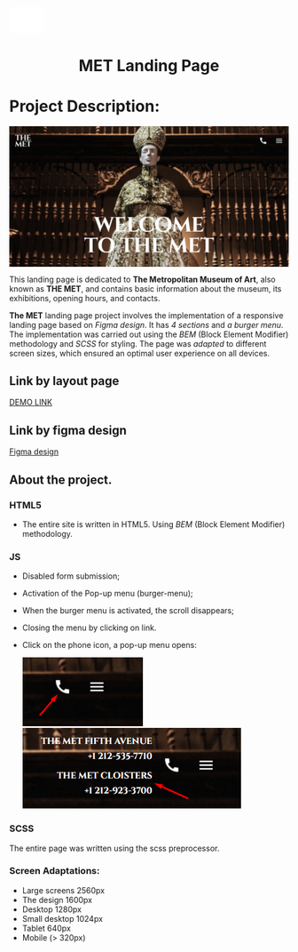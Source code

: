 <img src="./src/icons/logo.png">
<h1 align="center">MET Landing Page</h1>

# Project Description:

<img align="center" src="./Main.png">

This landing page is dedicated to **The Metropolitan Museum of Art**, also known as **THE MET**, and contains basic information about the museum, its exhibitions, opening hours, and contacts.

**The MET** landing page project involves the implementation of a responsive landing page based on _Figma design_. It has _4 sections_ and _a burger menu_. The implementation was carried out using the _BEM_ (Block Element Modifier) methodology and _SCSS_ for styling. The page was _adapted_ to different screen sizes, which ensured an optimal user experience on all devices.

## Link by layout page

[DEMO LINK](https://galers.github.io/projects-portfolio-MET-landing/)

## Link by figma design

[Figma design](https://www.figma.com/design/lSR1m42L9YwzQwzzxKwHpw/THE-MET?node-id=8590-29&t=I1YuOfVDcN7zNczN-0)

## About the project.

### HTML5

- The entire site is written in HTML5. Using _BEM_ (Block Element Modifier) methodology.

### JS

- Disabled form submission;
- Activation of the Pop-up menu (burger-menu);
- When the burger menu is activated, the scroll disappears;
- Closing the menu by clicking on link.
- Click on the phone icon, a pop-up menu opens:
  
  <img src="test-phone.png"><img src="test-phone2.png">

### SCSS

The entire page was written using the scss preprocessor.

### Screen Adaptations:

- Large screens 2560px
- The design 1600px
- Desktop 1280px
- Small desktop 1024px
- Tablet 640px
- Mobile (> 320px)
